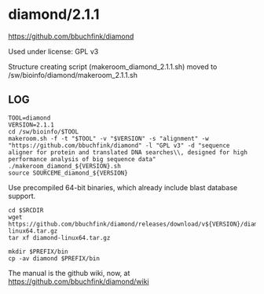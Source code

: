 diamond/2.1.1
=============

<https://github.com/bbuchfink/diamond>

Used under license:
GPL v3

Structure creating script (makeroom_diamond_2.1.1.sh) moved to /sw/bioinfo/diamond/makeroom_2.1.1.sh

LOG
---

    TOOL=diamond
    VERSION=2.1.1
    cd /sw/bioinfo/$TOOL
    makeroom.sh -f -t "$TOOL" -v "$VERSION" -s "alignment" -w "https://github.com/bbuchfink/diamond" -l "GPL v3" -d "sequence aligner for protein and translated DNA searches\\, designed for high performance analysis of big sequence data"
    ./makeroom_diamond_${VERSION}.sh
    source SOURCEME_diamond_${VERSION}

Use precompiled 64-bit binaries, which already include blast database support.

    cd $SRCDIR
    wget https://github.com/bbuchfink/diamond/releases/download/v${VERSION}/diamond-linux64.tar.gz
    tar xf diamond-linux64.tar.gz

    mkdir $PREFIX/bin
    cp -av diamond $PREFIX/bin

The manual is the github wiki, now, at <https://github.com/bbuchfink/diamond/wiki>

